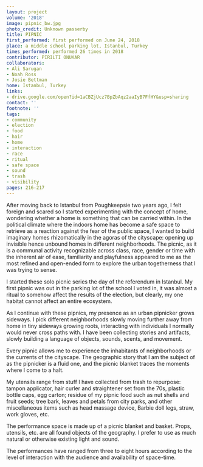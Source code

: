 ```yaml
---
layout: project
volume: '2018'
image: pipnic_bw.jpg
photo_credit: Unknown passerby
title: PIPNIC
first_performed: first performed on June 24, 2018
place: a middle school parking lot, Istanbul, Turkey
times_performed: performed 26 times in 2018
contributor: PIRILTI ONUKAR
collaborators:
- Ali Sarugan
- Noah Ross
- Josie Bettman
home: Istanbul, Turkey
links:
- drive.google.com/open?id=1aCBZjUcz7BpZbAqz2aaIyB7FfHY&usp=sharing
contact: ''
footnote: ''
tags:
- community
- election
- food
- hair
- home
- interaction
- race
- ritual
- safe space
- sound
- trash
- visibility
pages: 216-217
---
```




After moving back to Istanbul from Poughkeepsie two years ago, I felt foreign and scared so I started experimenting with the concept of home, wondering whether a home is something that can be carried within. In the political climate where the indoors home has become a safe space to retrieve as a reaction against the fear of the public space, I wanted to build imaginary homes rhizomatically in the agoras of the cityscape: opening up invisible hence unbound homes in different neighborhoods. The picnic, as it is a communal activity recognizable across class, race, gender or time with the inherent air of ease, familiarity and playfulness appeared to me as the most refined and open-ended form to explore the urban togetherness that I was trying to sense.

I started these solo picnic series the day of the referendum in Istanbul. My first pipnic was out in the parking lot of the school I voted in, it was almost a ritual to somehow affect the results of the election, but clearly, my one habitat cannot affect an entire ecosystem.

As I continue with these pipnics, my presence as an urban pipnicker grows sideways. I pick different neighborhoods slowly moving further away from home in tiny sideways growing roots, interacting with individuals I normally would never cross paths with. I have been collecting stories and artifacts, slowly building a language of objects, sounds, scents, and movement.

Every pipnic allows me to experience the inhabitants of neighborhoods or the currents of the cityscape. The geographic story that I am the subject of as the pipnicker is a fluid one, and the picnic blanket traces the moments where I come to a halt.

My utensils range from stuff I have collected from trash to repurpose: tampon applicator, hair curler and straightener set from the 70s, plastic bottle caps, egg carton; residue of my pipnic food such as nut shells and fruit seeds; tree bark, leaves and petals from city parks, and other miscellaneous items such as head massage device, Barbie doll legs, straw, work gloves, etc.

The performance space is made up of a picnic blanket and basket. Props, utensils, etc. are all found objects of the geography. I prefer to use as much natural or otherwise existing light and sound.

The performances have ranged from three to eight hours according to the level of interaction with the audience and availability of space-time.
